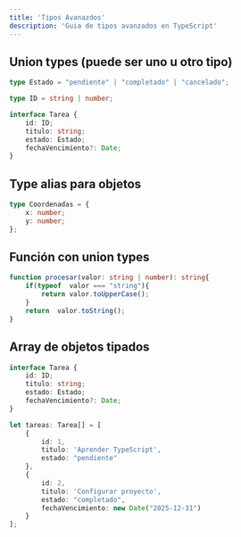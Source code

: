 ```yaml
---
title: 'Tipos Avanazdos'
description: 'Guia de tipos avanzados en TypeScript'
---
```


## Union types (puede ser uno u otro tipo)
```typescript title="Ejemplo 1"
type Estado = "pendiente" | "completado" | "cancelado";
```

```typescript title="Ejemplo 2"
type ID = string | number;
```

```typescript title="Ejemplo Uso"
interface Tarea {
    id: ID;
    titulo: string;
    estado: Estado;
    fechaVencimiento?: Date;
}
```

## Type alias para objetos
```typescript
type Coordenadas = {
    x: number;
    y: number;
};
```

## Función con union types
```typescript
function procesar(valor: string | number): string{
    if(typeof  valor === "string"){
        return valor.toUpperCase();
    }
    return  valor.toString();
}
```

## Array de objetos tipados

```typescript title="Tipo"
interface Tarea {
    id: ID;
    titulo: string;
    estado: Estado;
    fechaVencimiento?: Date;
}
```

```typescript title="Array"
let tareas: Tarea[] = [
    {
        id: 1,
        titulo: 'Aprender TypeScript',
        estado: "pendiente"
    },
    {
        id: 2,
        titulo: 'Configurar proyecto',
        estado: "completado",
        fechaVencimiento: new Date("2025-12-31")
    }
];
```